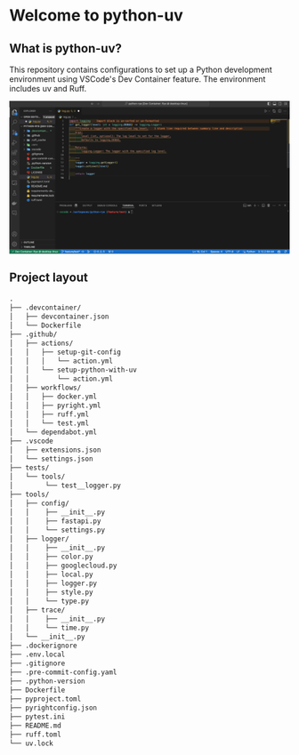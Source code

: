 # Welcome to python-uv

## What is python-uv?
This repository contains configurations to set up a Python development environment using VSCode's Dev Container feature. The environment includes uv and Ruff.

<img align="center" src="img/ruff.gif">

## Project layout
    .
    ├── .devcontainer/
    │   ├── devcontainer.json
    │   └── Dockerfile
    ├── .github/
    │   ├── actions/
    │   │   ├── setup-git-config
    │   │   │   └── action.yml
    │   │   └── setup-python-with-uv
    │   │       └── action.yml
    │   ├── workflows/
    │   │   ├── docker.yml
    │   │   ├── pyright.yml
    │   │   ├── ruff.yml
    │   │   └── test.yml
    │   └── dependabot.yml
    ├── .vscode
    │   ├── extensions.json
    │   └── settings.json
    ├── tests/
    │   └── tools/
    │        └── test__logger.py
    ├── tools/
    │   ├── config/
    │   │    ├── __init__.py
    │   │    ├── fastapi.py
    │   │    └── settings.py
    │   ├── logger/
    │   │    ├── __init__.py
    │   │    ├── color.py
    │   │    ├── googlecloud.py
    │   │    ├── local.py
    │   │    ├── logger.py
    │   │    ├── style.py
    │   │    └── type.py
    │   ├── trace/
    │   │    ├── __init__.py
    │   │    └── time.py
    │   └── __init__.py
    ├── .dockerignore
    ├── .env.local
    ├── .gitignore
    ├── .pre-commit-config.yaml
    ├── .python-version
    ├── Dockerfile
    ├── pyproject.toml
    ├── pyrightconfig.json
    ├── pytest.ini
    ├── README.md
    ├── ruff.toml
    └── uv.lock
